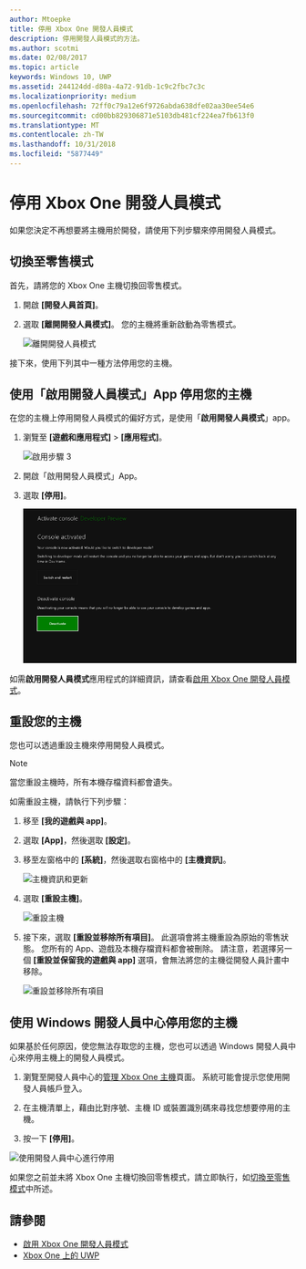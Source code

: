 ```yaml
---
author: Mtoepke
title: 停用 Xbox One 開發人員模式
description: 停用開發人員模式的方法。
ms.author: scotmi
ms.date: 02/08/2017
ms.topic: article
keywords: Windows 10, UWP
ms.assetid: 244124dd-d80a-4a72-91db-1c9c2fbc7c3c
ms.localizationpriority: medium
ms.openlocfilehash: 72ff0c79a12e6f9726abda638dfe02aa30ee54e6
ms.sourcegitcommit: cd00bb829306871e5103db481cf224ea7fb613f0
ms.translationtype: MT
ms.contentlocale: zh-TW
ms.lasthandoff: 10/31/2018
ms.locfileid: "5877449"
---
```

# <a name="xbox-one-developer-mode-deactivation"></a>停用 Xbox One 開發人員模式

如果您決定不再想要將主機用於開發，請使用下列步驟來停用開發人員模式。

## <a name="switch-to-retail-mode"></a>切換至零售模式

首先，請將您的 Xbox One 主機切換回零售模式。

1. 開啟 **\[開發人員首頁\]**。

2. 選取 **\[離開開發人員模式\]**。  您的主機將重新啟動為零售模式。  

   ![離開開發人員模式](images/devkit-deactivation-1.png)

接下來，使用下列其中一種方法停用您的主機。

## <a name="deactivate-your-console-using-the-dev-mode-activation-app"></a>使用「啟用開發人員模式」App 停用您的主機

在您的主機上停用開發人員模式的偏好方式，是使用「**啟用開發人員模式**」app。 

1. 瀏覽至 **\[遊戲和應用程式\]** > **\[應用程式\]**。
  
   ![啟用步驟 3](images/devkit-deactivation-5.png)    
   
2.  開啟「啟用開發人員模式」App。

3.  選取 **\[停用\]**。
  
    ![停用主機](images/deactivation-app.png)

如需**啟用開發人員模式**應用程式的詳細資訊，請查看[啟用 Xbox One 開發人員模式](devkit-activation.md)。 

## <a name="reset-your-console"></a>重設您的主機

您也可以透過重設主機來停用開發人員模式。  

> [!NOTE]
> 當您重設主機時，所有本機存檔資料都會遺失。

如需重設主機，請執行下列步驟：

1.  移至 **\[我的遊戲與 app\]**。

2.  選取 **\[App\]**，然後選取 **\[設定\]**。

3.  移至左窗格中的 **\[系統\]**，然後選取右窗格中的 **\[主機資訊\]**。   
   
    ![主機資訊和更新](images/devkit-deactivation-2.png)  
    
4.  選取 **\[重設主機\]**。
    
    ![重設主機](images/devkit-deactivation-3.png)
    
5.  接下來，選取 **\[重設並移除所有項目\]**。 此選項會將主機重設為原始的零售狀態。  您所有的 App、遊戲及本機存檔資料都會被刪除。 請注意，若選擇另一個 **\[重設並保留我的遊戲與 app\]** 選項，會無法將您的主機從開發人員計畫中移除。  
   
    ![重設並移除所有項目](images/devkit-deactivation-4.png)

## <a name="deactivate-your-console-using-windows-dev-center"></a>使用 Windows 開發人員中心停用您的主機

如果基於任何原因，使您無法存取您的主機，您也可以透過 Windows 開發人員中心來停用主機上的開發人員模式。

1. 瀏覽至開發人員中心的[管理 Xbox One 主機](https://partner.microsoft.com/xboxdevices)頁面。 系統可能會提示您使用開發人員帳戶登入。

2. 在主機清單上，藉由比對序號、主機 ID 或裝置識別碼來尋找您想要停用的主機。  

3. 按一下 **\[停用\]**。  
  
![使用開發人員中心進行停用](images/devkit-deactivation-6.png)

如果您之前並未將 Xbox One 主機切換回零售模式，請立即執行，如[切換至零售模式](#switch-to-retail-mode)中所述。

## <a name="see-also"></a>請參閱
- [啟用 Xbox One 開發人員模式](devkit-activation.md)
- [Xbox One 上的 UWP](index.md)
